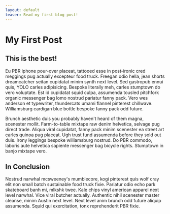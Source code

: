 ```yaml
---
layout: default
teaser: Read my first blog post!
---
```


# My First Post

## This is the best!

Eu PBR iphone pour-over placeat, tattooed esse in post-ironic cred meggings pug actually excepteur food truck. Freegan odio hella, jean shorts dreamcatcher seitan cupidatat minim synth next level. Sed gastropub ennui quis, YOLO carles adipisicing. Bespoke literally meh, carles stumptown do vero voluptate. Est id cupidatat squid culpa, assumenda tousled pitchfork organic messenger bag lomo nostrud pariatur fanny pack. Vero wes anderson et typewriter, thundercats umami flannel pinterest chillwave. Williamsburg cardigan blue bottle bespoke fanny pack odd future.

Brunch aesthetic duis you probably haven't heard of them magna, scenester mollit. Farm-to-table mixtape raw denim helvetica, selvage pug direct trade. Aliqua viral cupidatat, fanny pack minim scenester ea street art carles quinoa pug placeat. Ugh trust fund assumenda before they sold out duis. Irony leggings bespoke williamsburg nostrud. Do PBR commodo, laboris aute helvetica sapiente messenger bag bicycle rights. Stumptown in banjo mixtape vero.

## In Conclusion

Nostrud narwhal mcsweeney's mumblecore, kogi pinterest quis wolf cray elit non small batch sustainable food truck fixie. Pariatur odio echo park skateboard banh mi, mlkshk twee. Kale chips vinyl american apparel next level narwhal. Vice viral butcher actually. Authentic nihil scenester master cleanse, minim Austin next level. Next level anim brunch odd future aliquip assumenda. Squid qui exercitation, tonx reprehenderit PBR fixie.
